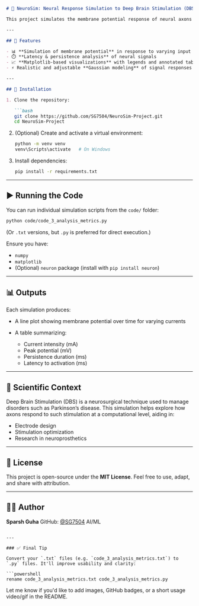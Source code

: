 

````markdown
# 🧠 NeuroSim: Neural Response Simulation to Deep Brain Stimulation (DBS)

This project simulates the membrane potential response of neural axons to Deep Brain Stimulation (DBS) using mathematical models and visualizations. It includes both simple and realistic approximations of neural responses, measuring key parameters such as peak potential, response persistence, and latency.

---

## 📌 Features

- 📊 **Simulation of membrane potential** in response to varying input currents  
- ⏱️ **Latency & persistence analysis** of neural signals  
- 📈 **Matplotlib-based visualizations** with legends and annotated tables  
- ⚡ Realistic and adjustable **Gaussian modeling** of signal responses  

---

## 🧪 Installation

1. Clone the repository:

   ```bash
   git clone https://github.com/SG7504/NeuroSim-Project.git
   cd NeuroSim-Project
````

2. (Optional) Create and activate a virtual environment:

   ```bash
   python -m venv venv
   venv\Scripts\activate   # On Windows
   ```

3. Install dependencies:

   ```bash
   pip install -r requirements.txt
   ```

---

## ▶️ Running the Code

You can run individual simulation scripts from the `code/` folder:

```bash
python code/code_3_analysis_metrics.py
```

(Or `.txt` versions, but `.py` is preferred for direct execution.)

Ensure you have:

* `numpy`
* `matplotlib`
* (Optional) `neuron` package (install with `pip install neuron`)

---

## 📊 Outputs

Each simulation produces:

* A line plot showing membrane potential over time for varying currents
* A table summarizing:

  * Current intensity (mA)
  * Peak potential (mV)
  * Persistence duration (ms)
  * Latency to activation (ms)

---

## 🧠 Scientific Context

Deep Brain Stimulation (DBS) is a neurosurgical technique used to manage disorders such as Parkinson’s disease. This simulation helps explore how axons respond to such stimulation at a computational level, aiding in:

* Electrode design
* Stimulation optimization
* Research in neuroprosthetics

---

## 📄 License

This project is open-source under the **MIT License**. Feel free to use, adapt, and share with attribution.

---

## 👨‍💻 Author

**Sparsh Guha**
GitHub: [@SG7504](https://github.com/SG7504)
AI/ML

````

---

### ✅ Final Tip

Convert your `.txt` files (e.g. `code_3_analysis_metrics.txt`) to `.py` files. It'll improve usability and clarity:

```powershell
rename code_3_analysis_metrics.txt code_3_analysis_metrics.py
````

Let me know if you'd like to add images, GitHub badges, or a short usage video/gif in the README.
